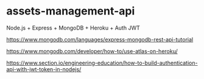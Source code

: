 # assets-management-api
Node.js + Express + MongoDB + Heroku + Auth JWT


https://www.mongodb.com/languages/express-mongodb-rest-api-tutorial

https://www.mongodb.com/developer/how-to/use-atlas-on-heroku/

https://www.section.io/engineering-education/how-to-build-authentication-api-with-jwt-token-in-nodejs/
